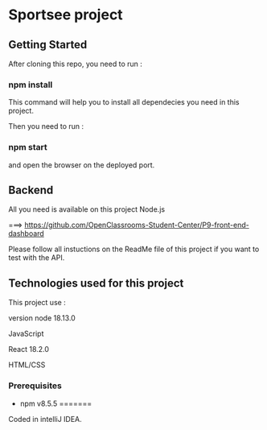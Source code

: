# Sportsee project

## Getting Started

After cloning this repo, you need to run :

### npm install

This command will help you to install all dependecies you need in this project.

Then you need to run :

### npm start

and open the browser on the deployed port.

## Backend

All you need is available on this project Node.js

===> https://github.com/OpenClassrooms-Student-Center/P9-front-end-dashboard

Please follow all instuctions on the ReadMe file of this project if you want to test with the API.

## Technologies used for this project

This project use :

version node 18.13.0

JavaScript

React 18.2.0

HTML/CSS


### Prerequisites

- npm v8.5.5
=======

Coded in intelliJ IDEA.
